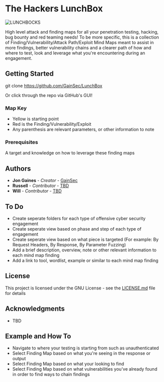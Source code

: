 # The Hackers LunchBox
![LUNCHBOCKS](https://gainsec.com/wp-content/uploads/2023/12/L.U.N.C.H.B.O.C.K.S.png)

High level attack and finding maps for all your penetration testing, hacking, bug bounty and red teaming needs! To be more specific, this is a collection of Finding/Vulnerability/Attack Path/Exploit Mind Maps meant to assist in more findings, better vulnerability chains and a clearer path of how and where to test, look and leverage what you're encountering during an engagement.

## Getting Started

git clone https://github.com/GainSec/LunchBox 

Or click through the repo via GitHub's GUI!

### Map Key

* Yellow is starting point
* Red is the Finding/Vulnerability/Exploit
* Any parenthesis are relevant parameters, or other information to note

### Prerequisites

A target and knowledge on how to leverage these finding maps

## Authors

* **Jon Gaines** - *Creator* - [GainSec](https://github.com/GainSec)
* **Russell** - *Contributor* - [TBD](TBD)
* **Will** - *Contributor* - [TBD](TBD)

## To Do

* Create seperate folders for each type of offensive cyber security engagement
* Create seperate view based on phase and step of each type of engagement
* Create seperate view based on what piece is targeted (For example: By Request Headers, By Response, By Parameter Fuzzing)
* Add a brief description, overview, note or other relevant information to each mind map finding
* Add a link to tool, wordlist, example or similar to each mind map finding

## License

This project is licensed under the GNU License - see the [LICENSE.md](LICENSE.md) file for details

## Acknowledgments

* TBD

## Example and How To

* Navigate to where your testing is starting from such as unauthenticated
* Select Finding Map based on what you're seeing in the response or output
* Select Finding Map based on what your looking to find
* Select Finding Map based on what vulnerabilities you've already found in order to find ways to chain findings
